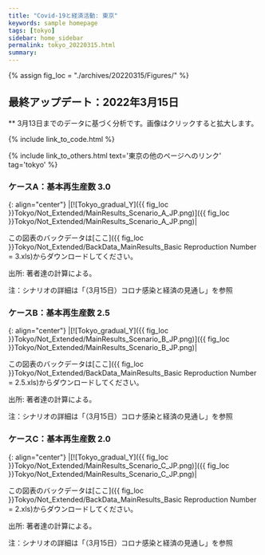 ```yaml
---
title: "Covid-19と経済活動: 東京"
keywords: sample homepage
tags: [tokyo]
sidebar: home_sidebar
permalink: tokyo_20220315.html
summary:
---
```


{% assign fig_loc = "./archives/20220315/Figures/" %}

## 最終アップデート：2022年3月15日
** 3月13日までのデータに基づく分析です。画像はクリックすると拡大します。

{% include link_to_code.html %}

{% include link_to_others.html text='東京の他のページへのリンク' tag='tokyo' %}





### ケースA：基本再生産数 3.0

{: align="center"}
|[![Tokyo_gradual_Y]({{ fig_loc }}Tokyo/Not_Extended/MainResults_Scenario_A_JP.png)]({{ fig_loc }}Tokyo/Not_Extended/MainResults_Scenario_A_JP.png)|

この図表のバックデータは[ここ]({{ fig_loc }}Tokyo/Not_Extended/BackData_MainResults_Basic Reproduction Number = 3.xls)からダウンロードしてください。

出所: 著者達の計算による。<br>

注：シナリオの詳細は「（3月15日）コロナ感染と経済の見通し」を参照


### ケースB：基本再生産数 2.5

{: align="center"}
|[![Tokyo_gradual_Y]({{ fig_loc }}Tokyo/Not_Extended/MainResults_Scenario_B_JP.png)]({{ fig_loc }}Tokyo/Not_Extended/MainResults_Scenario_B_JP.png)|

この図表のバックデータは[ここ]({{ fig_loc }}Tokyo/Not_Extended/BackData_MainResults_Basic Reproduction Number = 2.5.xls)からダウンロードしてください。

出所: 著者達の計算による。<br>

注：シナリオの詳細は「（3月15日）コロナ感染と経済の見通し」を参照

### ケースC：基本再生産数 2.0

{: align="center"}
|[![Tokyo_gradual_Y]({{ fig_loc }}Tokyo/Not_Extended/MainResults_Scenario_C_JP.png)]({{ fig_loc }}Tokyo/Not_Extended/MainResults_Scenario_C_JP.png)|

この図表のバックデータは[ここ]({{ fig_loc }}Tokyo/Not_Extended/BackData_MainResults_Basic Reproduction Number = 2.xls)からダウンロードしてください。

出所: 著者達の計算による。<br>

注：シナリオの詳細は「（3月15日）コロナ感染と経済の見通し」を参照










